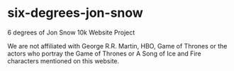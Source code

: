 # six-degrees-jon-snow
6 degrees of Jon Snow 10k Website Project

We are not affiliated with George R.R. Martin, HBO, Game of Thrones or the actors who portray the Game of Thrones or A Song of Ice and Fire characters mentioned on this website.   

